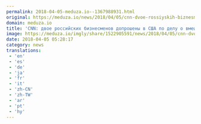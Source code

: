 ```yaml
---
permalink: 2018-04-05-meduza.io--1367988931.html
original: https://meduza.io/news/2018/04/05/cnn-dvoe-rossiyskih-biznesmenov-doprosheny-v-ssha-po-delu-o-vmeshatelstve-rf-v-prezidentskie-vybory
domain: meduza.io
title: 'CNN: двое российских бизнесменов допрошены в США по делу о вмешательстве РФ в президентские выборы'
image: https://meduza.io/imgly/share/1522905591/news/2018/04/05/cnn-dvoe-rossiyskih-biznesmenov-doprosheny-v-ssha-po-delu-o-vmeshatelstve-rf-v-prezidentskie-vybory
date: 2018-04-05 05:28:17
category: news
translations: 
 - 'en'
 - 'es'
 - 'de'
 - 'ja'
 - 'fr'
 - 'it'
 - 'zh-CN'
 - 'zh-TW'
 - 'ar'
 - 'pt'
 - 'hy'
---
```


